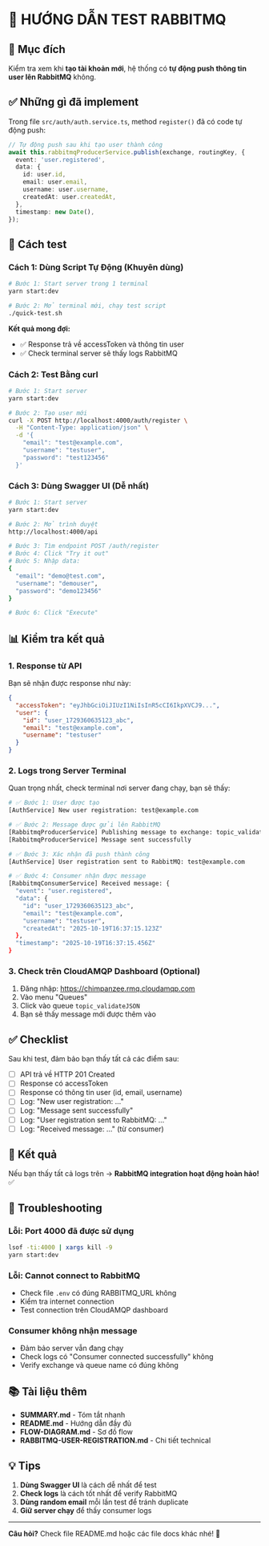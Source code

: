 # 🧪 HƯỚNG DẪN TEST RABBITMQ

## 🎯 Mục đích

Kiểm tra xem khi **tạo tài khoản mới**, hệ thống có **tự động push thông tin user lên RabbitMQ** không.

## ✅ Những gì đã implement

Trong file `src/auth/auth.service.ts`, method `register()` đã có code tự động push:

```typescript
// Tự động push sau khi tạo user thành công
await this.rabbitmqProducerService.publish(exchange, routingKey, {
  event: 'user.registered',
  data: {
    id: user.id,
    email: user.email,
    username: user.username,
    createdAt: user.createdAt,
  },
  timestamp: new Date(),
});
```

## 🚀 Cách test

### Cách 1: Dùng Script Tự Động (Khuyên dùng)

```bash
# Bước 1: Start server trong 1 terminal
yarn start:dev

# Bước 2: Mở terminal mới, chạy test script
./quick-test.sh
```

**Kết quả mong đợi:**
- ✅ Response trả về accessToken và thông tin user
- ✅ Check terminal server sẽ thấy logs RabbitMQ

### Cách 2: Test Bằng curl

```bash
# Bước 1: Start server
yarn start:dev

# Bước 2: Tạo user mới
curl -X POST http://localhost:4000/auth/register \
  -H "Content-Type: application/json" \
  -d '{
    "email": "test@example.com",
    "username": "testuser",
    "password": "test123456"
  }'
```

### Cách 3: Dùng Swagger UI (Dễ nhất)

```bash
# Bước 1: Start server
yarn start:dev

# Bước 2: Mở trình duyệt
http://localhost:4000/api

# Bước 3: Tìm endpoint POST /auth/register
# Bước 4: Click "Try it out"
# Bước 5: Nhập data:
{
  "email": "demo@test.com",
  "username": "demouser",
  "password": "demo123456"
}

# Bước 6: Click "Execute"
```

## 📊 Kiểm tra kết quả

### 1. Response từ API

Bạn sẽ nhận được response như này:

```json
{
  "accessToken": "eyJhbGciOiJIUzI1NiIsInR5cCI6IkpXVCJ9...",
  "user": {
    "id": "user_1729360635123_abc",
    "email": "test@example.com",
    "username": "testuser"
  }
}
```

### 2. Logs trong Server Terminal

Quan trọng nhất, check terminal nơi server đang chạy, bạn sẽ thấy:

```bash
# ✅ Bước 1: User được tạo
[AuthService] New user registration: test@example.com

# ✅ Bước 2: Message được gửi lên RabbitMQ
[RabbitmqProducerService] Publishing message to exchange: topic_validateJSON
[RabbitmqProducerService] Message sent successfully

# ✅ Bước 3: Xác nhận đã push thành công
[AuthService] User registration sent to RabbitMQ: test@example.com

# ✅ Bước 4: Consumer nhận được message
[RabbitmqConsumerService] Received message: {
  "event": "user.registered",
  "data": {
    "id": "user_1729360635123_abc",
    "email": "test@example.com",
    "username": "testuser",
    "createdAt": "2025-10-19T16:37:15.123Z"
  },
  "timestamp": "2025-10-19T16:37:15.456Z"
}
```

### 3. Check trên CloudAMQP Dashboard (Optional)

1. Đăng nhập: https://chimpanzee.rmq.cloudamqp.com
2. Vào menu "Queues"
3. Click vào queue `topic_validateJSON`
4. Bạn sẽ thấy message mới được thêm vào

## ✅ Checklist

Sau khi test, đảm bảo bạn thấy tất cả các điểm sau:

- [ ] API trả về HTTP 201 Created
- [ ] Response có accessToken
- [ ] Response có thông tin user (id, email, username)
- [ ] Log: "New user registration: ..."
- [ ] Log: "Message sent successfully"
- [ ] Log: "User registration sent to RabbitMQ: ..."
- [ ] Log: "Received message: ..." (từ consumer)

## 🎉 Kết quả

Nếu bạn thấy tất cả logs trên → **RabbitMQ integration hoạt động hoàn hảo!** ✅

## 🔧 Troubleshooting

### Lỗi: Port 4000 đã được sử dụng

```bash
lsof -ti:4000 | xargs kill -9
yarn start:dev
```

### Lỗi: Cannot connect to RabbitMQ

- Check file `.env` có đúng RABBITMQ_URL không
- Kiểm tra internet connection
- Test connection trên CloudAMQP dashboard

### Consumer không nhận message

- Đảm bảo server vẫn đang chạy
- Check logs có "Consumer connected successfully" không
- Verify exchange và queue name có đúng không

## 📚 Tài liệu thêm

- **SUMMARY.md** - Tóm tắt nhanh
- **README.md** - Hướng dẫn đầy đủ
- **FLOW-DIAGRAM.md** - Sơ đồ flow
- **RABBITMQ-USER-REGISTRATION.md** - Chi tiết technical

## 💡 Tips

1. **Dùng Swagger UI** là cách dễ nhất để test
2. **Check logs** là cách tốt nhất để verify RabbitMQ
3. **Dùng random email** mỗi lần test để tránh duplicate
4. **Giữ server chạy** để thấy consumer logs

---

**Câu hỏi?** Check file README.md hoặc các file docs khác nhé! 📖
